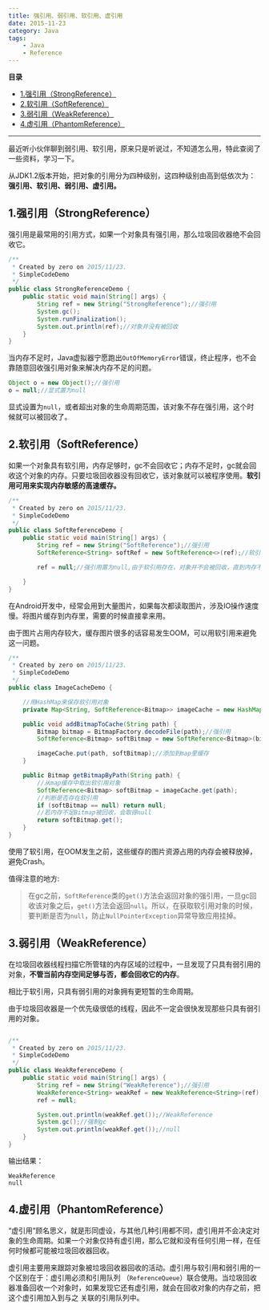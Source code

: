```yaml
---
title: 强引用、弱引用、软引用、虚引用
date: 2015-11-23
category: Java
tags:
    - Java
    - Reference
---
```



**目录**

<!-- MarkdownTOC -->

- [1.强引用（StrongReference）](#1强引用（strongreference）)
- [2.软引用（SoftReference）](#2软引用（softreference）)
- [3.弱引用（WeakReference）](#3弱引用（weakreference）)
- [4.虚引用（PhantomReference）](#4虚引用（phantomreference）)

<!-- /MarkdownTOC -->

---

最近听小伙伴聊到弱引用、软引用，原来只是听说过，不知道怎么用，特此查阅了一些资料，学习一下。

从JDK1.2版本开始，把对象的引用分为四种级别，这四种级别由高到低依次为：**强引用、软引用、弱引用、虚引用。**

<a name="1强引用（strongreference）"></a>
## 1.强引用（StrongReference）

强引用是最常用的引用方式，如果一个对象具有强引用，那么垃圾回收器绝不会回收它。

```java
/**
 * Created by zero on 2015/11/23.
 * SimpleCodeDemo
 */
public class StrongReferenceDemo {
    public static void main(String[] args) {
        String ref = new String("StrongReference");//强引用
        System.gc();
        System.runFinalization();
        System.out.println(ref);//对象并没有被回收
    }
}

```

当内存不足时，Java虚拟器宁愿跑出`OutOfMemoryError`错误，终止程序，也不会靠随意回收强引用对象来解决内存不足的问题。

```java
Object o = new Object();//强引用
o = null;//显式置为null
```

显式设置为`null`，或者超出对象的生命周期范围，该对象不存在强引用，这个时候就可以被回收了。

<a name="2软引用（softreference）"></a>
## 2.软引用（SoftReference）

如果一个对象具有软引用，内存足够时，gc不会回收它；内存不足时，gc就会回收这个对象的内存。只要垃圾回收器没有回收它，该对象就可以被程序使用。**软引用可用来实现内存敏感的高速缓存。**

```java
/**
 * Created by zero on 2015/11/23.
 * SimpleCodeDemo
 */
public class SoftReferenceDemo {
    public static void main(String[] args) {
        String ref = new String("SoftReference");//强引用
        SoftReference<String> softRef = new SoftReference<>(ref);//软引用

        ref = null;//强引用置为null,由于软引用存在，对象并不会被回收，直到内存不足

    }
}

```

在Android开发中，经常会用到大量图片，如果每次都读取图片，涉及IO操作速度慢。将图片缓存到内存里，需要的时候直接拿来用。

由于图片占用内存较大，缓存图片很多的话容易发生OOM，可以用软引用来避免这一问题。

```java
/**
 * Created by zero on 2015/11/23.
 * SimpleCodeDemo
 */
public class ImageCacheDemo {

	//用HashMap来保存软引用对象
    private Map<String, SoftReference<Bitmap>> imageCache = new HashMap<>();

    public void addBitmapToCache(String path) {
        Bitmap bitmap = BitmapFactory.decodeFile(path);//强引用
        SoftReference<Bitmap> softBitmap = new SoftReference<Bitmap>(bitmap);//软引用

        imageCache.put(path, softBitmap);//添加到map里缓存
    }

    public Bitmap getBitmapByPath(String path) {
        //从map缓存中取出软引用对象
        SoftReference<Bitmap> softBitmap = imageCache.get(path);
        //判断是否存在软引用
        if (softBitmap == null) return null;
        //若内存不足Bitmap被回收，会取得null
        return softBitmap.get();
    }
}

```

使用了软引用，在OOM发生之前，这些缓存的图片资源占用的内存会被释放掉，避免Crash。

值得注意的地方:

> 在gc之前，`SoftReference`类的`get()`方法会返回对象的强引用，一旦gc回收该对象之后，`get()`方法会返回`null`。所以，在获取软引用对象的时候，要判断是否为`null`，防止`NullPointerException`异常导致应用挂掉。


<a name="3弱引用（weakreference）"></a>
## 3.弱引用（WeakReference）

在垃圾回收器线程扫描它所管辖的内存区域的过程中，一旦发现了只具有弱引用的对象，**不管当前内存空间足够与否，都会回收它的内存**。

相比于软引用，只具有弱引用的对象拥有更短暂的生命周期。

由于垃圾回收器是一个优先级很低的线程，因此不一定会很快发现那些只具有弱引用的对象。

```java

/**
 * Created by zero on 2015/11/23.
 * SimpleCodeDemo
 */
public class WeakReferenceDemo {
    public static void main(String[] args) {
        String ref = new String("WeakReference");//强引用
        WeakReference<String> weakRef = new WeakReference<String>(ref);//弱引用
        ref = null;

        System.out.println(weakRef.get());//WeakReference
        System.gc();//强制gc
        System.out.println(weakRef.get());//null
    }
}


```

输出结果：

```
WeakReference
null
```

<a name="4虚引用（phantomreference）"></a>
## 4.虚引用（PhantomReference）

“虚引用”顾名思义，就是形同虚设，与其他几种引用都不同，虚引用并不会决定对象的生命周期。如果一个对象仅持有虚引用，那么它就和没有任何引用一样，在任何时候都可能被垃圾回收器回收。

虚引用主要用来跟踪对象被垃圾回收器回收的活动。虚引用与软引用和弱引用的一个区别在于：虚引用必须和引用队列 （`ReferenceQueue`）联合使用。当垃圾回收器准备回收一个对象时，如果发现它还有虚引用，就会在回收对象的内存之前，把这个虚引用加入到与之 关联的引用队列中。
